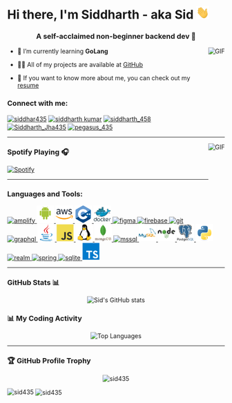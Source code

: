 # Hi there, I'm Siddharth - aka Sid <img width="30px" height="30px" src="https://github.com/SatYu26/SatYu26/raw/master/Assets/Hi.gif" />
<h3 align="center">A self-acclaimed non-beginner backend dev 🥸</h3>

<img align="right" alt="GIF" height="160px" src="https://octodex.github.com/images/daftpunktocat-guy.gif" />

- 🌱 I’m currently learning **GoLang**

- 👨‍💻 All of my projects are available at <a href="https://github.com/Sid435">GitHub</a>

- 📑 If you want to know more about me, you can check out my <a href="https://drive.google.com/file/d/18PiLx4iD07oYoGa484abxoP4l-_icJDo/view?usp=drivesdk" target="_blank">resume</a>

<h3 align="left">Connect with me:</h3>
<p align="left">
    <a href="https://twitter.com/Siddhar435" target="_blank"><img align="center" src="https://raw.githubusercontent.com/rahuldkjain/github-profile-readme-generator/master/src/images/icons/Social/twitter.svg" alt="siddhar435" height="30" width="40" /></a>
    <a href="https://www.linkedin.com/in/siddharth-kumar-a709371a5/" target="_blank"><img align="center" src="https://raw.githubusercontent.com/rahuldkjain/github-profile-readme-generator/master/src/images/icons/Social/linked-in-alt.svg" alt="siddharth kumar" height="30" width="40" /></a>
    <a href="https://www.codechef.com/users/siddharth_458" target="_blank"><img align="center" src="https://cdn.jsdelivr.net/npm/simple-icons@3.1.0/icons/codechef.svg" alt="siddharth_458" height="30" width="40" /></a>
    <a href="https://codeforces.com/profile/Siddharth_Jha435" target="_blank"><img align="center" src="https://raw.githubusercontent.com/rahuldkjain/github-profile-readme-generator/master/src/images/icons/Social/codeforces.svg" alt="Siddharth_Jha435" height="30" width="40" /></a>
    <a href="https://leetcode.com/u/Pegasus_435/" target="_blank"><img align="center" src="https://raw.githubusercontent.com/rahuldkjain/github-profile-readme-generator/master/src/images/icons/Social/leet-code.svg" alt="pegasus_435" height="30" width="40" /></a>
</p>

---

<img align="right" alt="GIF" height="170px" src="https://media.giphy.com/media/J5B1Y8QZnzXXbLQIBu/giphy.gif" />

### Spotify Playing 🎧

[![Spotify](https://novatorem-kyzbk7wxl-bardiesel.vercel.app/api/spotify)](https://open.spotify.com/user/z0ekec4tjaaum3bss39vm0hsb?si=2123b420f3ee4b50)

---

<h3 align="left">Languages and Tools:</h3>
<p align="left"> <a href="https://aws.amazon.com/amplify/" target="_blank" rel="noreferrer"> <img src="https://docs.amplify.aws/assets/logo-dark.svg" alt="amplify" width="40" height="40"/> </a> <a href="https://developer.android.com" target="_blank" rel="noreferrer"> <img src="https://raw.githubusercontent.com/devicons/devicon/master/icons/android/android-original-wordmark.svg" alt="android" width="40" height="40"/> </a> <a href="https://aws.amazon.com" target="_blank" rel="noreferrer"> <img src="https://raw.githubusercontent.com/devicons/devicon/master/icons/amazonwebservices/amazonwebservices-original-wordmark.svg" alt="aws" width="40" height="40"/> </a> <a href="https://www.w3schools.com/cpp/" target="_blank" rel="noreferrer"> <img src="https://raw.githubusercontent.com/devicons/devicon/master/icons/cplusplus/cplusplus-original.svg" alt="cplusplus" width="40" height="40"/> </a> <a href="https://www.docker.com/" target="_blank" rel="noreferrer"> <img src="https://raw.githubusercontent.com/devicons/devicon/master/icons/docker/docker-original-wordmark.svg" alt="docker" width="40" height="40"/> </a> <a href="https://www.figma.com/" target="_blank" rel="noreferrer"> <img src="https://www.vectorlogo.zone/logos/figma/figma-icon.svg" alt="figma" width="40" height="40"/> </a> <a href="https://firebase.google.com/" target="_blank" rel="noreferrer"> <img src="https://www.vectorlogo.zone/logos/firebase/firebase-icon.svg" alt="firebase" width="40" height="40"/> </a> <a href="https://git-scm.com/" target="_blank" rel="noreferrer"> <img src="https://www.vectorlogo.zone/logos/git-scm/git-scm-icon.svg" alt="git" width="40" height="40"/> </a> <a href="https://graphql.org" target="_blank" rel="noreferrer"> <img src="https://www.vectorlogo.zone/logos/graphql/graphql-icon.svg" alt="graphql" width="40" height="40"/> </a> <a href="https://www.java.com" target="_blank" rel="noreferrer"> <img src="https://raw.githubusercontent.com/devicons/devicon/master/icons/java/java-original.svg" alt="java" width="40" height="40"/> </a> <a href="https://developer.mozilla.org/en-US/docs/Web/JavaScript" target="_blank" rel="noreferrer"> <img src="https://raw.githubusercontent.com/devicons/devicon/master/icons/javascript/javascript-original.svg" alt="javascript" width="40" height="40"/> </a> <a href="https://www.linux.org/" target="_blank" rel="noreferrer"> <img src="https://raw.githubusercontent.com/devicons/devicon/master/icons/linux/linux-original.svg" alt="linux" width="40" height="40"/> </a> <a href="https://www.mongodb.com/" target="_blank" rel="noreferrer"> <img src="https://raw.githubusercontent.com/devicons/devicon/master/icons/mongodb/mongodb-original-wordmark.svg" alt="mongodb" width="40" height="40"/> </a> <a href="https://www.microsoft.com/en-us/sql-server" target="_blank" rel="noreferrer"> <img src="https://www.svgrepo.com/show/303229/microsoft-sql-server-logo.svg" alt="mssql" width="40" height="40"/> </a> <a href="https://www.mysql.com/" target="_blank" rel="noreferrer"> <img src="https://raw.githubusercontent.com/devicons/devicon/master/icons/mysql/mysql-original-wordmark.svg" alt="mysql" width="40" height="40"/> </a> <a href="https://nodejs.org" target="_blank" rel="noreferrer"> <img src="https://raw.githubusercontent.com/devicons/devicon/master/icons/nodejs/nodejs-original-wordmark.svg" alt="nodejs" width="40" height="40"/> </a> <a href="https://www.postgresql.org" target="_blank" rel="noreferrer"> <img src="https://raw.githubusercontent.com/devicons/devicon/master/icons/postgresql/postgresql-original-wordmark.svg" alt="postgresql" width="40" height="40"/> </a> <a href="https://www.python.org" target="_blank" rel="noreferrer"> <img src="https://raw.githubusercontent.com/devicons/devicon/master/icons/python/python-original.svg" alt="python" width="40" height="40"/> </a> <a href="https://realm.io/" target="_blank" rel="noreferrer"> <img src="https://raw.githubusercontent.com/bestofjs/bestofjs-webui/8665e8c267a0215f3159df28b33c365198101df5/public/logos/realm.svg" alt="realm" width="40" height="40"/> </a> <a href="https://spring.io/" target="_blank" rel="noreferrer"> <img src="https://www.vectorlogo.zone/logos/springio/springio-icon.svg" alt="spring" width="40" height="40"/> </a> <a href="https://www.sqlite.org/" target="_blank" rel="noreferrer"> <img src="https://www.vectorlogo.zone/logos/sqlite/sqlite-icon.svg" alt="sqlite" width="40" height="40"/> </a> <a href="https://www.typescriptlang.org/" target="_blank" rel="noreferrer"> <img src="https://raw.githubusercontent.com/devicons/devicon/master/icons/typescript/typescript-original.svg" alt="typescript" width="40" height="40"/> </a> </p>

---

### GitHub Stats 📊

<p align="center">
  <img src="https://github-readme-stats.vercel.app/api?username=Sid435&show_icons=true&theme=radical" alt="Sid's GitHub stats" />
</p>

### 📊 My Coding Activity
<p align="center">
  <img src="https://github-readme-stats.vercel.app/api/top-langs/?username=Sid435&layout=compact&theme=radical" alt="Top Languages" />
</p>

---

### 🏆 GitHub Profile Trophy

<p align="center">
    <img src="https://github-profile-trophy.vercel.app/?username=sid435&theme=onedark" alt="sid435" />
</p>

<p><img align="left" src="https://github-readme-stats.vercel.app/api/top-langs?username=sid435&show_icons=true&locale=en&layout=compact" alt="sid435" /></p>

<p>&nbsp;<img align="center" src="https://github-readme-stats.vercel.app/api?username=sid435&show_icons=true&locale=en" alt="sid435" /></p>